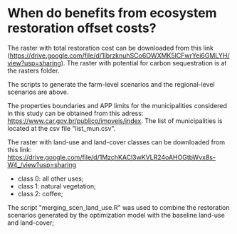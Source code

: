 # When do benefits from ecosystem restoration offset costs?

The raster with total restoration cost can be downloaded from this link (https://drive.google.com/file/d/1IbrzknuhSCo6OWXMK5ICFwrYei6GMLYH/view?usp=sharing). The raster with potential for carbon sequestration is at the rasters folder.

The scripts to generate the farm-level scenarios and the regional-level scenarios are above.

The properties boundaries and APP limits for the municipalities considered in this study can be obtained from this adress: https://www.car.gov.br/publico/imoveis/index. The list of municipalities is located at the csv file "list_mun.csv".

The raster with land-use and land-cover classes can be downloaded from this link: https://drive.google.com/file/d/1MzchKACl3wKVLR24oAHOGtbWvx8s-W4_/view?usp=sharing
 - class 0: all other uses;
 - class 1: natural vegetation;
 - class 2: coffee;

The script "merging_scen_land_use.R" was used to combine the restoration scenarios generated by the optimization model with the baseline land-use and land-cover;
